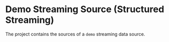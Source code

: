 # Demo Streaming Source (Structured Streaming)

The project contains the sources of a `demo` streaming data source.